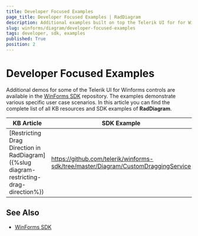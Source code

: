 ```yaml
---
title: Developer Focused Examples
page_title: Developer Focused Examples | RadDiagram
description: Additional examples built on top the Telerik UI for for WinForms RadGridView control.
slug: winforms/diagram/developer-focused-examples
tags: developer, sdk, examples
published: True
position: 2
---
```


# Developer Focused Examples

Additional demos for some of the Telerik UI for Winforms controls are available in the [WinForms SDK](https://github.com/telerik/xaml-sdk/tree/master/) repository. The examples demonstrate various specific user case scenarios. In this article you can find the complete list of all KB resources and SDK examples of **RadDiagram**.

|KB Article|SDK Example|
|------|------|
|[Restricting Drag Direction in RadDiagram]({%slug diagram-restricting-drag-direction%})|https://github.com/telerik/winforms-sdk/tree/master/Diagram/CustomDraggingService|

## See Also

* [WinForms SDK](https://github.com/telerik/winforms-sdk)